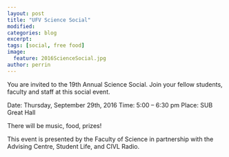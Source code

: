```yaml
---
layout: post
title: "UFV Science Social"
modified:
categories: blog
excerpt: 
tags: [social, free food]
image: 
  feature: 2016ScienceSocial.jpg
author: perrin
---
```


You are invited to the 19th Annual Science Social. Join your fellow students, faculty and staff at this social event.

Date: Thursday, September 29th, 2016
Time: 5:00 – 6:30 pm
Place: SUB Great Hall

There will be music, food, prizes!

This event is presented by the Faculty of Science in partnership with the Advising Centre, Student Life, and CIVL Radio.

